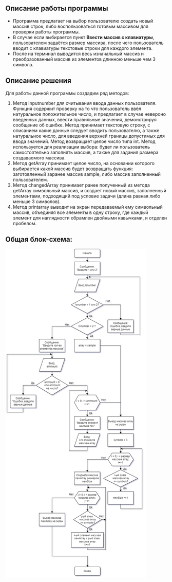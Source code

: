 ## Описание работы программы

- Программа предлагает на выбор пользователю создать новый массив строк, либо воспользоваться готовым массивом для проверки работы программы.
- В случае если выбирается пункт **Ввести массив с клавиатуры**, пользователем задаётся размер массива, после чего пользователь вводит с клавиатуры текстовые строки для каждого элемента.
- После на терминал выводится весь изначальный массив и преобразованный массив из элементов длинною меньше чем 3 символа.

## Описание решения

Для работы данной программы создадим ряд методов:

1. Метод inputnumber для считывания ввода данных пользователя. Функция содержит проверку на то что пользователь ввёл натуральное положительное число, и предлагает в случае невероно введенных данных, ввести правильные значения, демонстрируя сообщение об ошибке. Метод принимает текстовую строку, с описанием какие данные следует вводить пользователю, а также натуральное число, для введения верхней границы допустимых для ввода значений. Метод возвращает целое число типа int. Метод используется для реализации выбора: будет ли пользователь самостоятельно заполнять массив, а также для задания размера создаваемого массива.
2. Метод getArray принимает целое число, на основании которого выбирается какой массив будет возвращать функция: заготовленный заранее массив sample, либо массив заполненный пользователем.
3. Метод changedArray принимает ранее полученный из метода getArray символьный массив, и создает новый массив, заполненный элементами, подходящий под условие задачи (длина равная либо меньше 3 символов).
4. Метод printarray выводит на экран передаваемый ему символьный массив, объединяя все элементы в одну строку, где каждый элемент для наглядности обрамлен двойными кавычками, и отделен пробелом.

## Общая блок-схема:

![Блок-схема](flowchart.png)
